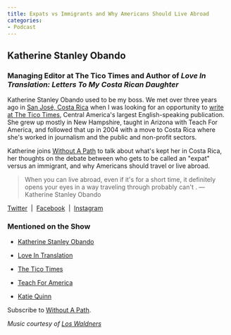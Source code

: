 ```yaml
---
title: Expats vs Immigrants and Why Americans Should Live Abroad
categories:
- Podcast
---
```


## Katherine Stanley Obando

### Managing Editor at The Tico Times and Author of _Love In Translation: Letters To My Costa Rican Daughter_

Katherine Stanley Obando used to be my boss. We met over three years ago in [San José, Costa Rica](https://withoutapath.com/carpe-chepe-costa-rica/) when I was looking for an opportunity to [write at The Tico Times](http://www.ticotimes.net/2014/11/13/4-ways-san-jose-excels-in-urbanism-no-thats-not-a-typo), Central America's largest English-speaking publication. She grew up mostly in New Hampshire, taught in Arizona with Teach For America, and followed that up in 2004 with a move to Costa Rica where she's worked in journalism and the public and non-profit sectors.

Katherine joins [Without A Path](https://itunes.apple.com/us/podcast/without-a-path/id1037475413?l=es&mt=2) to talk about what's kept her in Costa Rica, her thoughts on the debate between who gets to be called an "expat" versus an immigrant, and why Americans should travel or live abroad.

<blockquote>When you can live abroad, even if it's for a short time, it definitely opens your eyes in a way traveling through probably can't . — Katherine Stanley Obando</blockquote>

[Twitter](https://twitter.com/kstancr)  |  [Facebook](https://www.facebook.com/TicoTimes/)  |  [Instagram](https://www.instagram.com/theticotimes/)

### Mentioned on the Show

 	
  * [Katherine Stanley Obando](https://katherinestanleyobando.com/)

 	
  * [Love In Translation](https://katherinestanleyobando.com/love-in-translation/)

 	
  * [The Tico Times](http://www.ticotimes.net/)

 	
  * [Teach For America](https://www.teachforamerica.org/)

 	
  * [Katie Quinn](https://www.katie-quinn.com/)

Subscribe to [Without A Path](https://itunes.apple.com/us/podcast/without-a-path/id1037475413?l=es&mt=2).

_Music courtesy of [Los Waldners](https://www.facebook.com/los.waldners)_
